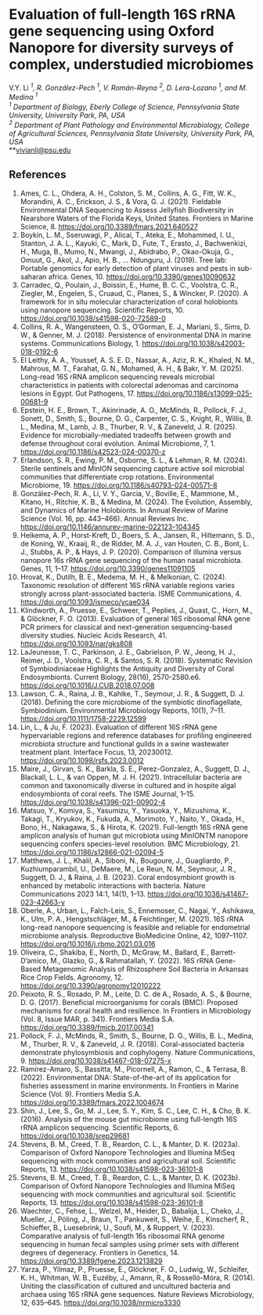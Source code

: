 # Evaluation of full-length 16S rRNA gene sequencing using Oxford Nanopore for diversity surveys of complex, understudied microbiomes
V.Y. Li <sup>*1</sup>, R. González-Pech <sup>1</sup>, V. Román-Reyna <sup>2</sup>, D. Lera-Lozano <sup>1</sup>, and M. Medina <sup>1</sup>  
<sup>1</sup> Department of Biology, Eberly College of Science, Pennsylvania State University, University Park, PA, USA  
<sup>2</sup> Department of Plant Pathology and Environmental Microbiology, College of Agricultural Sciences, Pennsylvania State University, University Park, PA, USA  
<sup>***</sup>vivianli@psu.edu  

## References
1. Ames, C. L., Ohdera, A. H., Colston, S. M., Collins, A. G., Fitt, W. K., Morandini, A. C., Erickson, J. S., & Vora, G. J. (2021). Fieldable Environmental DNA Sequencing to Assess Jellyfish Biodiversity in Nearshore Waters of the Florida Keys, United States. Frontiers in Marine Science, 8. https://doi.org/10.3389/fmars.2021.640527
2. Boykin, L. M., Sseruwagi, P., Alicai, T., Ateka, E., Mohammed, I. U., Stanton, J. A. L., Kayuki, C., Mark, D., Fute, T., Erasto, J., Bachwenkizi, H., Muga, B., Mumo, N., Mwangi, J., Abidrabo, P., Okao-Okuja, G., Omuut, G., Akol, J., Apio, H. B., … Ndunguru, J. (2019). Tree lab: Portable genomics for early detection of plant viruses and pests in sub-saharan africa. Genes, 10. https://doi.org/10.3390/genes10090632
3. Carradec, Q., Poulain, J., Boissin, E., Hume, B. C. C., Voolstra, C. R., Ziegler, M., Engelen, S., Cruaud, C., Planes, S., & Wincker, P. (2020). A framework for in situ molecular characterization of coral holobionts using nanopore sequencing. Scientific Reports, 10. https://doi.org/10.1038/s41598-020-72589-0
4. Collins, R. A., Wangensteen, O. S., O’Gorman, E. J., Mariani, S., Sims, D. W., & Genner, M. J. (2018). Persistence of environmental DNA in marine systems. Communications Biology, 1. https://doi.org/10.1038/s42003-018-0192-6
5. El Leithy, A. A., Youssef, A. S. E. D., Nassar, A., Aziz, R. K., Khaled, N. M., Mahrous, M. T., Farahat, G. N., Mohamed, A. H., & Bakr, Y. M. (2025). Long-read 16S rRNA amplicon sequencing reveals microbial characteristics in patients with colorectal adenomas and carcinoma lesions in Egypt. Gut Pathogens, 17. https://doi.org/10.1186/s13099-025-00681-9
6. Epstein, H. E., Brown, T., Akinrinade, A. O., McMinds, R., Pollock, F. J., Sonett, D., Smith, S., Bourne, D. G., Carpenter, C. S., Knight, R., Willis, B. L., Medina, M., Lamb, J. B., Thurber, R. V., & Zaneveld, J. R. (2025). Evidence for microbially-mediated tradeoffs between growth and defense throughout coral evolution. Animal Microbiome, 7, 1. https://doi.org/10.1186/s42523-024-00370-z
7. Erlandson, S. R., Ewing, P. M., Osborne, S. L., & Lehman, R. M. (2024). Sterile sentinels and MinION sequencing capture active soil microbial communities that differentiate crop rotations. Environmental Microbiome, 19. https://doi.org/10.1186/s40793-024-00571-8
8. González-Pech, R. A., Li, V. Y., Garcia, V., Boville, E., Mammone, M., Kitano, H., Ritchie, K. B., & Medina, M. (2024). The Evolution, Assembly, and Dynamics of Marine Holobionts. In Annual Review of Marine Science (Vol. 16, pp. 443–466). Annual Reviews Inc. https://doi.org/10.1146/annurev-marine-022123-104345
9. Heikema, A. P., Horst-Kreft, D., Boers, S. A., Jansen, R., Hiltemann, S. D., de Koning, W., Kraaij, R., de Ridder, M. A. J., van Houten, C. B., Bont, L. J., Stubbs, A. P., & Hays, J. P. (2020). Comparison of illumina versus nanopore 16s rRNA gene sequencing of the human nasal microbiota. Genes, 11, 1–17. https://doi.org/10.3390/genes11091105
10. Hrovat, K., Dutilh, B. E., Medema, M. H., & Melkonian, C. (2024). Taxonomic resolution of different 16S rRNA variable regions varies strongly across plant-associated bacteria. ISME Communications, 4. https://doi.org/10.1093/ismeco/ycae034
11. Klindworth, A., Pruesse, E., Schweer, T., Peplies, J., Quast, C., Horn, M., & Glöckner, F. O. (2013). Evaluation of general 16S ribosomal RNA gene PCR primers for classical and next-generation sequencing-based diversity studies. Nucleic Acids Research, 41. https://doi.org/10.1093/nar/gks808
12. LaJeunesse, T. C., Parkinson, J. E., Gabrielson, P. W., Jeong, H. J., Reimer, J. D., Voolstra, C. R., & Santos, S. R. (2018). Systematic Revision of Symbiodiniaceae Highlights the Antiquity and Diversity of Coral Endosymbionts. Current Biology, 28(16), 2570-2580.e6. https://doi.org/10.1016/J.CUB.2018.07.008
13. Lawson, C. A., Raina, J. B., Kahlke, T., Seymour, J. R., & Suggett, D. J. (2018). Defining the core microbiome of the symbiotic dinoflagellate, Symbiodinium. Environmental Microbiology Reports, 10(1), 7–11. https://doi.org/10.1111/1758-2229.12599
14. Lin, L., & Ju, F. (2023). Evaluation of different 16S rRNA gene hypervariable regions and reference databases for profiling engineered microbiota structure and functional guilds in a swine wastewater treatment plant. Interface Focus, 13, 20230012. https://doi.org/10.1098/rsfs.2023.0012
15. Maire, J., Girvan, S. K., Barkla, S. E., Perez-Gonzalez, A., Suggett, D. J., Blackall, L. L., & van Oppen, M. J. H. (2021). Intracellular bacteria are common and taxonomically diverse in cultured and in hospite algal endosymbionts of coral reefs. The ISME Journal, 1–15. https://doi.org/10.1038/s41396-021-00902-4
16. Matsuo, Y., Komiya, S., Yasumizu, Y., Yasuoka, Y., Mizushima, K., Takagi, T., Kryukov, K., Fukuda, A., Morimoto, Y., Naito, Y., Okada, H., Bono, H., Nakagawa, S., & Hirota, K. (2021). Full-length 16S rRNA gene amplicon analysis of human gut microbiota using MinIONTM nanopore sequencing confers species-level resolution. BMC Microbiology, 21. https://doi.org/10.1186/s12866-021-02094-5
17. Matthews, J. L., Khalil, A., Siboni, N., Bougoure, J., Guagliardo, P., Kuzhiumparambil, U., DeMaere, M., Le Reun, N. M., Seymour, J. R., Suggett, D. J., & Raina, J. B. (2023). Coral endosymbiont growth is enhanced by metabolic interactions with bacteria. Nature Communications 2023 14:1, 14(1), 1–13. https://doi.org/10.1038/s41467-023-42663-y
18. Oberle, A., Urban, L., Falch-Leis, S., Ennemoser, C., Nagai, Y., Ashikawa, K., Ulm, P. A., Hengstschläger, M., & Feichtinger, M. (2021). 16S rRNA long-read nanopore sequencing is feasible and reliable for endometrial microbiome analysis. Reproductive BioMedicine Online, 42, 1097–1107. https://doi.org/10.1016/j.rbmo.2021.03.016
19. Oliveira, C., Shakiba, E., North, D., McGraw, M., Ballard, E., Barrett-D’amico, M., Glazko, G., & Rahmatallah, Y. (2022). 16S rRNA Gene-Based Metagenomic Analysis of Rhizosphere Soil Bacteria in Arkansas Rice Crop Fields. Agronomy, 12. https://doi.org/10.3390/agronomy12010222
20. Peixoto, R. S., Rosado, P. M., Leite, D. C. de A., Rosado, A. S., & Bourne, D. G. (2017). Beneficial microorganisms for corals (BMC): Proposed mechanisms for coral health and resilience. In Frontiers in Microbiology (Vol. 8, Issue MAR, p. 341). Frontiers Media S.A. https://doi.org/10.3389/fmicb.2017.00341
21. Pollock, F. J., McMinds, R., Smith, S., Bourne, D. G., Willis, B. L., Medina, M., Thurber, R. V., & Zaneveld, J. R. (2018). Coral-associated bacteria demonstrate phylosymbiosis and cophylogeny. Nature Communications, 9. https://doi.org/10.1038/s41467-018-07275-x
22. Ramírez-Amaro, S., Bassitta, M., Picornell, A., Ramon, C., & Terrasa, B. (2022). Environmental DNA: State-of-the-art of its application for fisheries assessment in marine environments. In Frontiers in Marine Science (Vol. 9). Frontiers Media S.A. https://doi.org/10.3389/fmars.2022.1004674
23. Shin, J., Lee, S., Go, M. J., Lee, S. Y., Kim, S. C., Lee, C. H., & Cho, B. K. (2016). Analysis of the mouse gut microbiome using full-length 16S rRNA amplicon sequencing. Scientific Reports, 6. https://doi.org/10.1038/srep29681
24. Stevens, B. M., Creed, T. B., Reardon, C. L., & Manter, D. K. (2023a). Comparison of Oxford Nanopore Technologies and Illumina MiSeq sequencing with mock communities and agricultural soil. Scientific Reports, 13. https://doi.org/10.1038/s41598-023-36101-8
25. Stevens, B. M., Creed, T. B., Reardon, C. L., & Manter, D. K. (2023b). Comparison of Oxford Nanopore Technologies and Illumina MiSeq sequencing with mock communities and agricultural soil. Scientific Reports, 13. https://doi.org/10.1038/s41598-023-36101-8
26. Waechter, C., Fehse, L., Welzel, M., Heider, D., Babalija, L., Cheko, J., Mueller, J., Pöling, J., Braun, T., Pankuweit, S., Weihe, E., Kinscherf, R., Schieffer, B., Luesebrink, U., Soufi, M., & Ruppert, V. (2023). Comparative analysis of full-length 16s ribosomal RNA genome sequencing in human fecal samples using primer sets with different degrees of degeneracy. Frontiers in Genetics, 14. https://doi.org/10.3389/fgene.2023.1213829
27. Yarza, P., Yilmaz, P., Pruesse, E., Glöckner, F. O., Ludwig, W., Schleifer, K. H., Whitman, W. B., Euzéby, J., Amann, R., & Rosselló-Móra, R. (2014). Uniting the classification of cultured and uncultured bacteria and archaea using 16S rRNA gene sequences. Nature Reviews Microbiology, 12, 635–645. https://doi.org/10.1038/nrmicro3330
